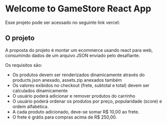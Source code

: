 # Welcome to GameStore React App

Esse projeto pode ser acessado no seguinte link vercel:

## O projeto

A proposta do projeto é montar um ecommerce usando react para web, consumindo dados de um arquivo JSON enviado pelo desafiante.

Os requisitos são:

- Os produtos devem ser renderizados dinamicamente através do products.json anexado, assets.zip anexados também
- Os valores exibidos no checkout (frete, subtotal e total) devem ser calculados dinamicamente
- O usuário poderá adicionar e remover produtos do carrinho
- O usuário poderá ordenar os produtos por preço, popularidade (score) e ordem alfabética.
- A cada produto adicionado, deve-se somar R$ 10,00 ao frete.
- O frete é grátis para compras acima de R$ 250,00.

